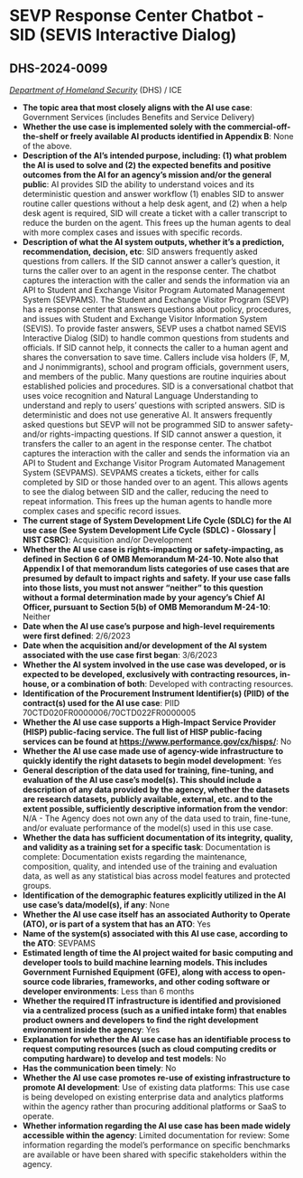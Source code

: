 # SEVP Response Center Chatbot - SID (SEVIS Interactive Dialog)
## DHS-2024-0099
_[Department of Homeland Security](<../3_agency/Department of Homeland Security.md>)_ (DHS) / ICE


+ **The topic area that most closely aligns with the AI use case**: Government Services (includes Benefits and Service Delivery)
+ **Whether the use case is implemented solely with the commercial-off-the-shelf or freely available AI products identified in Appendix B**: None of the above.
+ **Description of the AI’s intended purpose, including: (1) what problem the AI is used to solve and (2) the expected benefits and positive outcomes from the AI for an agency’s mission and/or the general public**: AI provides SID the ability to understand voices and its deterministic question and answer workflow (1) enables SID to answer routine caller questions without a help desk agent, and (2) when a help desk agent is required, SID will create a ticket with a caller transcript to reduce the burden on the agent. This frees up the human agents to deal with more complex cases and issues with specific records.
+ **Description of what the AI system outputs, whether it’s a prediction, recommendation, decision, etc**: SID answers frequently asked questions from callers. If the SID cannot answer a caller’s question, it turns the caller over to an agent in the response center. The chatbot captures the interaction with the caller and sends the information via an API to Student and Exchange Visitor Program Automated Management System (SEVPAMS).
The Student and Exchange Visitor Program (SEVP) has a response center that answers questions about policy, procedures, and issues with Student and Exchange Visitor Information System (SEVIS). To provide faster answers, SEVP uses a chatbot named SEVIS Interactive Dialog (SID) to handle common questions from students and officials. If SID cannot help, it connects the caller to a human agent and shares the conversation to save time. Callers include visa holders (F, M, and J nonimmigrants), school and program officials, government users, and members of the public. Many questions are routine inquiries about established policies and procedures. SID is a conversational chatbot that uses voice recognition and Natural Language Understanding to understand and reply to users’ questions with scripted answers. SID is deterministic and does not use generative AI. It answers frequently asked questions but SEVP will not be programmed SID to answer safety- and/or rights-impacting questions. If SID cannot answer a question, it transfers the caller to an agent in the response center. The chatbot captures the interaction with the caller and sends the information via an API to Student and Exchange Visitor Program Automated Management System (SEVPAMS). SEVPAMS creates a tickets, either for calls completed by SID or those handed over to an agent. This allows agents to see the dialog between SID and the caller, reducing the need to repeat information. This frees up the human agents to handle  more complex cases and specific record issues.
+ **The current stage of System Development Life Cycle (SDLC) for the AI use case (See System Development Life Cycle (SDLC) - Glossary | NIST CSRC)**: Acquisition and/or Development
+ **Whether the AI use case is rights-impacting or safety-impacting, as defined in Section 6 of OMB Memorandum M-24-10. Note also that Appendix I of that memorandum lists categories of use cases that are presumed by default to impact rights and safety. If your use case falls into those lists, you must not answer “neither” to this question without a formal determination made by your agency’s Chief AI Officer, pursuant to Section 5(b) of OMB Memorandum M-24-10**: Neither
+ **Date when the AI use case’s purpose and high-level requirements were first defined**: 2/6/2023
+ **Date when the acquisition and/or development of the AI system associated with the use case first began**: 3/6/2023
+ **Whether the AI system involved in the use case was developed, or is expected to be developed, exclusively with contracting resources, in-house, or a combination of both**: Developed with contracting resources.
+ **Identification of the Procurement Instrument Identifier(s) (PIID) of the contract(s) used for the AI use case**: PIID 70CTD020FR0000006/70CTD022FR0000005
+ **Whether the AI use case supports a High-Impact Service Provider (HISP) public-facing service. The full list of HISP public-facing services can be found at https://www.performance.gov/cx/hisps/**: No
+ **Whether the AI use case made use of agency-wide infrastructure to quickly identify the right datasets to begin model development**: Yes
+ **General description of the data used for training, fine-tuning, and evaluation of the AI use case’s model(s). This should include a description of any data provided by the agency, whether the datasets are research datasets, publicly available, external, etc. and to the extent possible, sufficiently descriptive information from the vendor**: N/A - The Agency does not own any of the data used to train, fine-tune, and/or evaluate performance of the model(s) used in this use case.
+ **Whether the data has sufficient documentation of its integrity, quality, and validity as a training set for a specific task**: Documentation is complete: Documentation exists regarding the maintenance, composition, quality, and intended use of the training and evaluation data, as well as any statistical bias across model features and protected groups.
+ **Identification of the demographic features explicitly utilized in the AI use case’s data/model(s), if any**: None
+ **Whether the AI use case itself has an associated Authority to Operate (ATO), or is part of a system that has an ATO**: Yes
+ **Name of the system(s) associated with this AI use case, according to the ATO**: SEVPAMS
+ **Estimated length of time the AI project waited for basic computing and developer tools to build machine learning models. This includes Government Furnished Equipment (GFE), along with access to open-source code libraries, frameworks, and other coding software or developer environments**: Less than 6 months
+ **Whether the required IT infrastructure is identified and provisioned via a centralized process (such as a unified intake form) that enables product owners and developers to find the right development environment inside the agency**: Yes
+ **Explanation for whether the AI use case has an identifiable process to request computing resources (such as cloud computing credits or computing hardware) to develop and test models**: No
+ **Has the communication been timely**: No
+ **Whether the AI use case promotes re-use of existing infrastructure to promote AI development**: Use of existing data platforms: This use case is being developed on existing enterprise data and analytics platforms within the agency rather than procuring additional platforms or SaaS to operate.
+ **Whether information regarding the AI use case has been made widely accessible within the agency**: Limited documentation for review: Some information regarding the model’s performance on specific benchmarks are available or have been shared with specific stakeholders within the agency.
